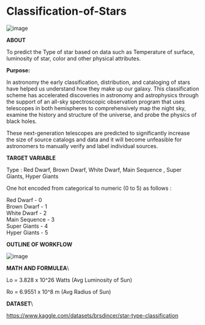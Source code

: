 # Classification-of-Stars
![image](https://github.com/user-attachments/assets/1a57f343-8536-4294-a30f-215e476c4843)

****ABOUT****

To predict the Type of star based on data such as Temperature of surface, luminosity of star, color and other physical attributes.

****Purpose:****


In astronomy the early classification, distribution, and cataloging of stars have helped us understand how they make up our galaxy. This classification scheme has accelerated discoveries in astronomy and astrophysics through the support of an all-sky spectroscopic observation program that uses telescopes in both hemispheres to comprehensively map the night sky, examine the history and structure of the universe, and probe the physics of black holes.

These next-generation telescopes are predicted to significantly increase the size of source catalogs and data and it will become unfeasible for astronomers to manually verify and label individual sources.



****TARGET  VARIABLE****


Type : Red Dwarf, Brown Dwarf, White Dwarf, Main Sequence , Super Giants, Hyper Giants

One hot encoded from categorical to numeric (0 to 5) as follows :

Red Dwarf - 0\
Brown Dwarf - 1\
White Dwarf - 2\
Main Sequence - 3\
Super Giants - 4\
Hyper Giants - 5 




****OUTLINE OF WORKFLOW****


![image](https://github.com/user-attachments/assets/774073bd-cacd-456a-b2aa-666d69710e5b)





****MATH  AND FORMULEA****\

Lo = 3.828 x 10^26 Watts (Avg Luminosity of Sun)

Ro = 6.9551 x 10^8 m (Avg Radius of Sun)



****DATASET****\

https://www.kaggle.com/datasets/brsdincer/star-type-classification
